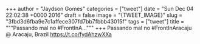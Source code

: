 
+++
author = "Jaydson Gomes"
categories = ["tweet"]
date = "Sun Dec 04 22:02:38 +0000 2016"
draft = false
image = "{TWEET_IMAGE}"
slug = "3fbd3d6fba9e7c1affece307fd7bb7fbbb43015f"
tags = ["tweet"]
title = """Passando mal no #FrontInA..."""
+++
Passando mal no #FrontInAracaju @ Aracaju, Brazil https://t.co/fydAhzwXXa
